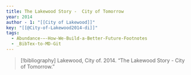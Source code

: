 ```yaml
---
title: The Lakewood Story -  City of Tomorrow
year: 2014
author - 1: "[[City of Lakewood]]"
key: "[[@City-of-Lakewood2014-di]]"
tags:
  - Abundance-–-How-We-Build-a-Better-Future-Footnotes
  - _BibTex-to-MD-Git
---
```


> [!bibliography]
> Lakewood, City of. 2014. “The Lakewood Story -  City of Tomorrow.”